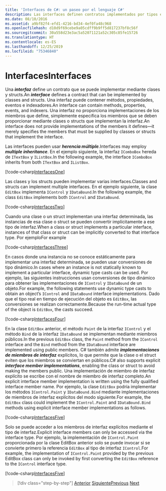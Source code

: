 ```yaml
---
title: 'Interfaces de C#: un paseo por el lenguaje C#'
description: Las interfaces definen contratos implementados por tipos en C#
ms.date: 08/10/2016
ms.assetid: a9bf82f4-efd1-4216-bd34-4ef0fa48c968
ms.openlocfilehash: d10d9f69cebe9a05cdff9b9ff5d817237bf8c56f
ms.sourcegitcommit: 30a558d23e3ac5a52071121a52c305c85fe15726
ms.translationtype: HT
ms.contentlocale: es-ES
ms.lasthandoff: 12/25/2019
ms.locfileid: "75346840"
---
```

# <a name="interfaces"></a><span data-ttu-id="c7f2f-103">Interfaces</span><span class="sxs-lookup"><span data-stu-id="c7f2f-103">Interfaces</span></span>

<span data-ttu-id="c7f2f-104">Una ***interfaz*** define un contrato que se puede implementar mediante clases y structs.</span><span class="sxs-lookup"><span data-stu-id="c7f2f-104">An ***interface*** defines a contract that can be implemented by classes and structs.</span></span> <span data-ttu-id="c7f2f-105">Una interfaz puede contener métodos, propiedades, eventos e indexadores.</span><span class="sxs-lookup"><span data-stu-id="c7f2f-105">An interface can contain methods, properties, events, and indexers.</span></span> <span data-ttu-id="c7f2f-106">Una interfaz no proporciona implementaciones de los miembros que define, simplemente especifica los miembros que se deben proporcionar mediante clases o structs que implementan la interfaz.</span><span class="sxs-lookup"><span data-stu-id="c7f2f-106">An interface does not provide implementations of the members it defines—it merely specifies the members that must be supplied by classes or structs that implement the interface.</span></span>

<span data-ttu-id="c7f2f-107">Las interfaces pueden usar ***herencia múltiple***.</span><span class="sxs-lookup"><span data-stu-id="c7f2f-107">Interfaces may employ ***multiple inheritance***.</span></span> <span data-ttu-id="c7f2f-108">En el ejemplo siguiente, la interfaz `IComboBox` hereda de `ITextBox` y `IListBox`.</span><span class="sxs-lookup"><span data-stu-id="c7f2f-108">In the following example, the interface `IComboBox` inherits from both `ITextBox` and `IListBox`.</span></span>

[!code-csharp[InterfacesOne](../../../samples/snippets/csharp/tour/interfaces/Program.cs#L5-L17)]

<span data-ttu-id="c7f2f-109">Las clases y los structs pueden implementar varias interfaces.</span><span class="sxs-lookup"><span data-stu-id="c7f2f-109">Classes and structs can implement multiple interfaces.</span></span> <span data-ttu-id="c7f2f-110">En el ejemplo siguiente, la clase `EditBox` implementa `IControl` y `IDataBound`.</span><span class="sxs-lookup"><span data-stu-id="c7f2f-110">In the following example, the class `EditBox` implements both `IControl` and `IDataBound`.</span></span>

[!code-csharp[InterfacesTwo](../../../samples/snippets/csharp/tour/interfaces/Program.cs#L19-L27)]

<span data-ttu-id="c7f2f-111">Cuando una clase o un struct implementan una interfaz determinada, las instancias de esa clase o struct se pueden convertir implícitamente a ese tipo de interfaz.</span><span class="sxs-lookup"><span data-stu-id="c7f2f-111">When a class or struct implements a particular interface, instances of that class or struct can be implicitly converted to that interface type.</span></span> <span data-ttu-id="c7f2f-112">Por ejemplo</span><span class="sxs-lookup"><span data-stu-id="c7f2f-112">For example</span></span>

[!code-csharp[InterfacesThree](../../../samples/snippets/csharp/tour/interfaces/Program.cs#L33-L35)]

<span data-ttu-id="c7f2f-113">En casos donde una instancia no se conoce estáticamente para implementar una interfaz determinada, se pueden usar conversiones de tipo dinámico.</span><span class="sxs-lookup"><span data-stu-id="c7f2f-113">In cases where an instance is not statically known to implement a particular interface, dynamic type casts can be used.</span></span> <span data-ttu-id="c7f2f-114">Por ejemplo, las siguientes instrucciones usan conversiones de tipo dinámico para obtener las implementaciones de `IControl` y `IDataBound` de un objeto.</span><span class="sxs-lookup"><span data-stu-id="c7f2f-114">For example, the following statements use dynamic type casts to obtain an object’s `IControl` and `IDataBound` interface implementations.</span></span> <span data-ttu-id="c7f2f-115">Dado que el tipo real en tiempo de ejecución del objeto es `EditBox`, las conversiones se realizan correctamente.</span><span class="sxs-lookup"><span data-stu-id="c7f2f-115">Because the run-time actual type of the object is `EditBox`, the casts succeed.</span></span>

[!code-csharp[InterfacesFour](../../../samples/snippets/csharp/tour/interfaces/Program.cs#L40-L42)]

<span data-ttu-id="c7f2f-116">En la clase `EditBox` anterior, el método `Paint` de la interfaz `IControl` y el método `Bind` de la interfaz `IDataBound` se implementan mediante miembros públicos.</span><span class="sxs-lookup"><span data-stu-id="c7f2f-116">In the previous `EditBox` class, the `Paint` method from the `IControl` interface and the `Bind` method from the `IDataBound` interface are implemented using public members.</span></span> <span data-ttu-id="c7f2f-117">C# también admite ***implementaciones de miembros de interfaz*** explícitos, lo que permite que la clase o el struct eviten que los miembros se conviertan en públicos.</span><span class="sxs-lookup"><span data-stu-id="c7f2f-117">C# also supports explicit ***interface member implementations***, enabling the class or struct to avoid making the members public.</span></span> <span data-ttu-id="c7f2f-118">Una implementación de miembro de interfaz explícito se escribe con el nombre de miembro de interfaz completo.</span><span class="sxs-lookup"><span data-stu-id="c7f2f-118">An explicit interface member implementation is written using the fully qualified interface member name.</span></span> <span data-ttu-id="c7f2f-119">Por ejemplo, la clase `EditBox` podría implementar los métodos `IControl.Paint` y `IDataBound.Bind` mediante implementaciones de miembros de interfaz explícitos del modo siguiente.</span><span class="sxs-lookup"><span data-stu-id="c7f2f-119">For example, the `EditBox` class could implement the `IControl.Paint` and `IDataBound.Bind` methods using explicit interface member implementations as follows.</span></span>

[!code-csharp[InterfacesFive](../../../samples/snippets/csharp/tour/interfaces/Program.cs#L60-L64)]

<span data-ttu-id="c7f2f-120">Solo se puede acceder a los miembros de interfaz explícitos mediante el tipo de interfaz.</span><span class="sxs-lookup"><span data-stu-id="c7f2f-120">Explicit interface members can only be accessed via the interface type.</span></span> <span data-ttu-id="c7f2f-121">Por ejemplo, la implementación de `IControl.Paint` proporcionada por la clase EditBox anterior solo se puede invocar si se convierte primero la referencia `EditBox` al tipo de interfaz `IControl`.</span><span class="sxs-lookup"><span data-stu-id="c7f2f-121">For example, the implementation of `IControl.Paint` provided by the previous EditBox class can only be invoked by first converting the `EditBox` reference to the `IControl` interface type.</span></span>

[!code-csharp[InterfacesFive](../../../samples/snippets/csharp/tour/interfaces/Program.cs#L71-L74)]

>[!div class="step-by-step"]
><span data-ttu-id="c7f2f-122">[Anterior](arrays.md)
>[Siguiente](delegates.md)</span><span class="sxs-lookup"><span data-stu-id="c7f2f-122">[Previous](arrays.md)
[Next](delegates.md)</span></span>
